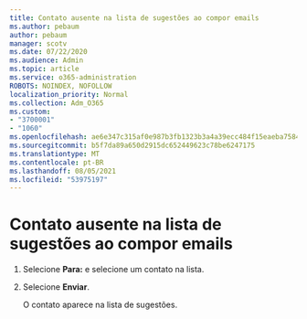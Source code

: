 ```yaml
---
title: Contato ausente na lista de sugestões ao compor emails
ms.author: pebaum
author: pebaum
manager: scotv
ms.date: 07/22/2020
ms.audience: Admin
ms.topic: article
ms.service: o365-administration
ROBOTS: NOINDEX, NOFOLLOW
localization_priority: Normal
ms.collection: Adm_O365
ms.custom:
- "3700001"
- "1060"
ms.openlocfilehash: ae6e347c315af0e987b3fb1323b3a4a39ecc484f15eaeba75840b5ab134cc4d1
ms.sourcegitcommit: b5f7da89a650d2915dc652449623c78be6247175
ms.translationtype: MT
ms.contentlocale: pt-BR
ms.lasthandoff: 08/05/2021
ms.locfileid: "53975197"
---
```

# <a name="missing-contact-in-suggestion-list-while-composing-mail"></a>Contato ausente na lista de sugestões ao compor emails

1. Selecione **Para:** e selecione um contato na lista.
2. Selecione **Enviar**.

    O contato aparece na lista de sugestões.